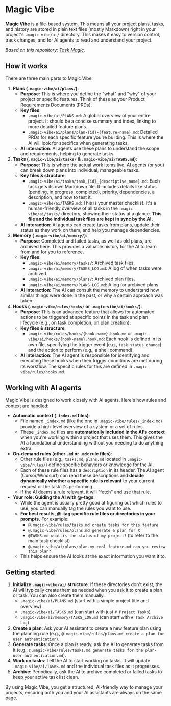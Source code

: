 # Magic Vibe

**Magic Vibe** is a file-based system.
This means all your project plans, tasks, and history are stored in plain text files (mostly Markdown) right in your project's `.magic-vibe/ai/` directory.
This makes it easy to version control, track changes, and for AI agents to read and understand your project.

*Based on this repository: [Task Magic](https://github.com/iannuttall/task-magic).*

## How it works

There are three main parts to Magic Vibe:

1. **Plans (`.magic-vibe/ai/plans/`)**:
    - **Purpose**: This is where you define the "what" and "why" of your project or specific features. Think of these as your Product Requirements Documents (PRDs).
    - **Key files**:
      - `.magic-vibe/ai/PLANS.md`: A global overview of your entire project. It should be a concise summary and index, linking to more detailed feature plans.
      - `.magic-vibe/ai/plans/plan-{id}-{feature-name}.md`: Detailed PRDs for each specific feature you're building. This is where the AI will look for specifics when generating tasks.
    - **AI interaction**: AI agents use these plans to understand the scope and requirements, helping to generate tasks.
2. **Tasks (`.magic-vibe/ai/tasks/` & `.magic-vibe/ai/TASKS.md`)**:
    - **Purpose**: This is where the actual work items live. AI agents (or you) can break down plans into individual, manageable tasks.
    - **Key files & structure**:
      - `.magic-vibe/ai/tasks/task_{id}_{descriptive_name}.md`: Each task gets its own Markdown file. It includes details like status (pending, in progress, completed), priority, dependencies, a description, and how to test it.
      - `.magic-vibe/ai/TASKS.md`: This is your master checklist. It's a human-friendly overview of all tasks in the `.magic-vibe/ai/tasks/` directory, showing their status at a glance. **This file and the individual task files are kept in sync by the AI.**
    - **AI interaction**: AI agents can create tasks from plans, update their status as they work on them, and help you manage dependencies.
3. **Memory (`.magic-vibe/ai/memory/`)**:
    - **Purpose**: Completed and failed tasks, as well as old plans, are archived here. This provides a valuable history for the AI to learn from and for you to reference.
    - **Key files**:
      - `.magic-vibe/ai/memory/tasks/`: Archived task files.
      - `.magic-vibe/ai/memory/TASKS_LOG.md`: A log of when tasks were archived.
      - `.magic-vibe/ai/memory/plans/`: Archived plan files.
      - `.magic-vibe/ai/memory/PLANS_LOG.md`: A log for archived plans.
    - **AI interaction**: The AI can consult the memory to understand how similar things were done in the past, or why a certain approach was taken.
4. **Hooks (`.magic-vibe/rules/hooks/` or `.magic-vibe/ai/hooks/`)**:
    - **Purpose**: This is an advanced feature that allows for automated actions to be triggered at specific points in the task and plan lifecycle (e.g., on task completion, on plan creation).
    - **Key files & structure**:
      - `.magic-vibe/rules/hooks/{hook-name}.hook.md` or `.magic-vibe/ai/hooks/{hook-name}.hook.md`: Each hook is defined in its own file, specifying the trigger event (e.g., `task_status_change`) and the action to perform (e.g., a shell command).
    - **AI interaction**: The AI agent is responsible for identifying and executing these hooks when their trigger conditions are met during its workflow. The specific rules for this are defined in `.magic-vibe/rules/hooks.md`.

## Working with AI agents

Magic Vibe is designed to work closely with AI agents. Here's how rules and context are handled:

- **Automatic context (`_index.md` files)**:
  - File named `_index.md` (like the one in `.magic-vibe/rules/_index.md`) provide a high-level overview of a system or a set of rules.
  - These `_index.md` files are **automatically included in the AI's context** when you're working within a project that uses them. This gives the AI a foundational understanding without you needing to do anything extra.
- **On-demand rules (other `.md` or `.mdc` rule files)**:
  - Other rule files (e.g., `tasks.md`, `plans.md` located in `.magic-vibe/rules/`) define specific behaviors or knowledge for the AI.
  - Each of these rule files has a `description` in its header. The AI agent (Cursor/Windsurf) can read these descriptions and **decide dynamically whether a specific rule is relevant** to your current request or the task it's performing.
  - If the AI deems a rule relevant, it will "fetch" and use that rule.
- **Your role: Guiding the AI with @-tags**:
  - While the agent is usually pretty good at figuring out which rules to use, you can manually tag the rules you want to use.
  - **For best results, @-tag specific rule files or directories in your prompts.** For example:
    - `@.magic-vibe/rules/tasks.md create tasks for this feature`
    - `@.magic-vibe/rules/plans.md generate a plan for X`
    - `@TASKS.md what is the status of my project?` (to refer to the main task checklist)
    - `@.magic-vibe/ai/plans/plan-my-cool-feature.md can you review this plan?`
  - This helps ensure the AI looks at the exact information you want it to.

## Getting started

1. **Initialize `.magic-vibe/ai/` structure**: If these directories don't exist, the AI will typically create them as needed when you ask it to create a plan or task. You can also create them manually.
    - `.magic-vibe/ai/PLANS.md` (start with a simple project title and overview)
    - `.magic-vibe/ai/TASKS.md` (can start with just `# Project Tasks`)
    - `.magic-vibe/ai/memory/TASKS_LOG.md` (can start with `# Task Archive Log`)
2. **Create a plan**: Ask your AI assistant to create a new feature plan using the planning rule (e.g., `@.magic-vibe/rules/plans.md create a plan for user authentication`).
3. **Generate tasks**: Once a plan is ready, ask the AI to generate tasks from it (e.g., `@.magic-vibe/rules/tasks.md generate tasks for the plan-user-authentication.md`).
4. **Work on tasks**: Tell the AI to start working on tasks. It will update `.magic-vibe/ai/TASKS.md` and the individual task files as it progresses.
5. **Archive**: Periodically, ask the AI to archive completed or failed tasks to keep your active task list clean.

By using Magic Vibe, you get a structured, AI-friendly way to manage your projects, ensuring both you and your AI assistants are always on the same page.
